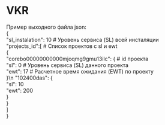 # VKR
Пример выходного файла json:<br/>
{<br/>
  "sl_instalation": 10  # Уровень сервиса (SL) всей инсталяции<br/>
  "projects_id":[  # Список проектов с sl и ewt<br/>
    {<br/>
      "corebo00000000000mjoqmg9gmu13ilc": {  # id проекта<br/>
        "sl": 0  # Уровень сервиса (SL) данного проекта<br/>
        "ewt": 17  # Расчетное время ожидания (EWT) по проекту<br/>
      }\n
      "102400das": {<br/>
        "sl": 10<br/>
        "ewt": 200<br/>
      }<br/>
    }<br/>
  ]<br/>
}<br/>
